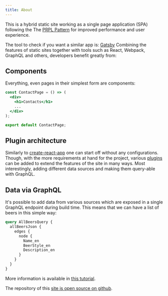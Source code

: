 ```yaml
---
title: About
---
```


This is a hybrid static site working as a single page application (SPA)
following the The [PRPL Pattern](https://developers.google.com/web/fundamentals/performance/prpl-pattern/)
for improved performance and user experience.

The tool to check if you want a similar app is: [Gatsby](https://www.gatsbyjs.org)
Combining the features of static sites together with tools such as React, Webpack,
GraphQL and others, developers benefit greatly from:

## Components

Everything, even pages in their simplest form are components:

```jsx
const ContactPage = () => (
  <div>
    <h1>Contacts</h1>
    ...
  </div>
);

export default ContactPage;
```

## Plugin architecture

Similarly to [create-react-app](https://github.com/facebookincubator/create-react-app)
one can start off without any configurations. Though, with the more requirements
at hand for the project, various [plugins](https://github.com/gatsbyjs/gatsby/tree/master/packages)
can be added to extend the features of the site in many ways. Most interestingly,
adding different data sources and making them query-able with GraphQL.

## Data via GraphQL

It's possible to add data from various sources which are exposed in a single
GraphQL endpoint during build time. This means that we can have a list of beers
in this simple way:

```graphql
query AllBeersQuery {
  allBeersJson {
    edges {
      node {
        Name_en
        BeerStyle_en
        Description_en
      }
    }
  }
}
```

More information is available in [this tutorial](https://www.gatsbyjs.org/tutorial/part-four/).

The repository of this [site is open source on github](https://github.com/kalinchernev/belgian-beers).
